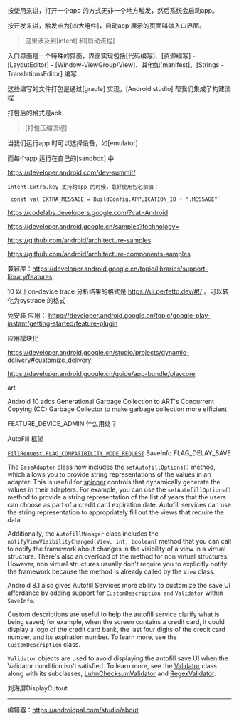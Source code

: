 按使用来讲，打开一个app 的方式无非一个地方触发，然后系统会启动app。  

按开发来讲，触发点为[四大组件]，启动app 展示的页面叫做入口界面。     

>这里涉及到[intent] 和[启动流程]  

入口界面是一个特殊的界面，界面实现包括[代码编写]、[资源编写] - [LayoutEditor] - [Window-ViewGroup/View]、其他如[manifest]、[Strings - TranslationsEditor] 编写   

这些编写的文件打包是通过[gradle] 实现，[Android studio] 帮我们集成了构建流程  

打包后的格式是apk

> [打包压缩流程]

当我们运行app 时可以选择设备，如[emulator]    

 而每个app 运行在自己的[sandbox] 中







https://developer.android.com/dev-summit/



```
intent.Extra.key 支持跨app 的时候，最好使用包名前缀：

`const val EXTRA_MESSAGE = BuildConfig.APPLICATION_ID + ".MESSAGE"` 
```



https://codelabs.developers.google.com/?cat=Android

https://developer.android.google.cn/samples?technology=  

https://github.com/android/architecture-samples

https://github.com/android/architecture-components-samples



兼容库：https://developer.android.google.cn/topic/libraries/support-library/features  



10 以上on-device trace 分析结果的格式是 https://ui.perfetto.dev/#!/  。可以转化为systrace 的格式   



免安装 应用： https://developer.android.google.cn/topic/google-play-instant/getting-started/feature-plugin  



应用模块化  

https://developer.android.google.cn/studio/projects/dynamic-delivery#customize_delivery  

https://developer.android.google.cn/guide/app-bundle/playcore  



art  

 Android 10 adds Generational Garbage Collection to ART's Concurrent Copying (CC) Garbage Collector to make garbage collection more efficient



FEATURE_DEVICE_ADMIN  什么用处？



AutoFill 框架

 [`FillRequest.FLAG_COMPATIBILITY_MODE_REQUEST`](https://developer.android.google.cn/reference/android/service/autofill/FillRequest#FLAG_COMPATIBILITY_MODE_REQUEST) SaveInfo.FLAG_DELAY_SAVE

The `BaseAdapter` class now includes the `setAutofillOptions()` method, which allows you to provide string representations of the values in an adapter. This is useful for [spinner](https://developer.android.google.cn/guide/topics/ui/controls/spinner) controls that dynamically generate the values in their adapters. For example, you can use the `setAutofillOptions()` method to provide a string representation of the list of years that the users can choose as part of a credit card expiration date. Autofill services can use the string representation to appropriately fill out the views that require the data.

Additionally, the `AutofillManager` class includes the `notifyViewVisibilityChanged(View, int, boolean)` method that you can call to notify the framework about changes in the visibility of a view in a virtual structure. There's also an overload of the method for non virtual structures. However, non virtual structures usually don't require you to explicitly notify the framework because the method is already called by the `View` class.

Android 8.1 also gives Autofill Services more ability to customize the save UI affordance by adding support for `CustomDescription and` `Validator` within `SaveInfo`.

Custom descriptions are useful to help the autofill service clarify what is being saved; for example, when the screen contains a credit card, it could display a logo of the credit card bank, the last four digits of the credit card number, and its expiration number. To learn more, see the `CustomDescription` class.

`Validator` objects are used to avoid displaying the autofill save UI when the Validator condition isn't satisfied. To learn more, see the [Validator](https://developer.android.google.cn/reference/android/service/autofill/Validator.html) class along with its subclasses, [LuhnChecksumValidator](https://developer.android.google.cn/reference/android/service/autofill/LuhnChecksumValidator.html) and [RegexValidator](https://developer.android.google.cn/reference/android/service/autofill/RegexValidator.html).



刘海屏DisplayCutout  





---

编辑器：https://androidpal.com/studio/about

